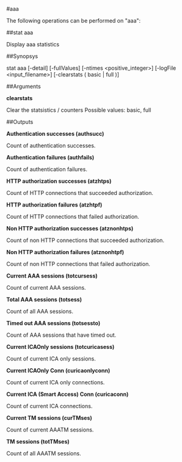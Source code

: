 #aaa

The following operations can be performed on "aaa":


##stat aaa

Display aaa statistics


##Synopsys

stat aaa [-detail] [-fullValues] [-ntimes &lt;positive_integer>] [-logFile &lt;input_filename>] [-clearstats ( basic | full )]


##Arguments

<b>clearstats</b>
Clear the statsistics / counters Possible values: basic, full



##Outputs

<b>Authentication successes (authsucc)</b>
Count of authentication successes.

<b>Authentication failures (authfails)</b>
Count of authentication failures.

<b>HTTP authorization successes (atzhtps)</b>
Count of HTTP connections that succeeded authorization.

<b>HTTP authorization failures (atzhtpf)</b>
Count of HTTP connections that failed authorization.

<b>Non HTTP authorization successes (atznonhtps)</b>
Count of non HTTP connections that succeeded authorization.

<b>Non HTTP authorization failures (atznonhtpf)</b>
Count of non HTTP connections that failed authorization.

<b>Current AAA sessions (totcursess)</b>
Count of current AAA sessions.

<b>Total AAA sessions (totsess)</b>
Count of all AAA sessions.

<b>Timed out AAA sessions (totsessto)</b>
Count of AAA sessions that have timed out.

<b>Current ICAOnly sessions (totcuricasess)</b>
Count of current ICA only sessions.

<b>Current ICAOnly Conn (curicaonlyconn)</b>
Count of current ICA only connections.

<b>Current ICA (Smart Access) Conn (curicaconn)</b>
Count of current ICA connections.

<b>Current TM sessions (curTMses)</b>
Count of current AAATM sessions.

<b>TM sessions (totTMses)</b>
Count of all AAATM sessions.



